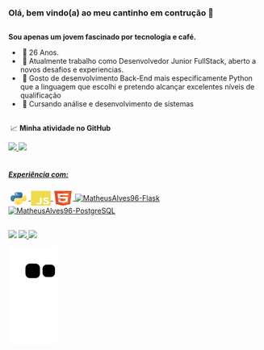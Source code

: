 ### Olá, bem vindo(a) ao meu cantinho em contrução 🤪
##

<p><strong>Sou apenas um jovem fascinado por tecnologia e café.</strong></p>

<ul>
	<li>&nbsp;🎂 26 Anos.</li>
	<li>&nbsp;💼 Atualmente trabalho como Desenvolvedor Junior FullStack, aberto a novos desafios e experiencias.</li>
	<li>&nbsp;💙 Gosto de desenvolvimento Back-End mais especificamente Python que a linguagem que escolhi e pretendo alcançar excelentes níveis de qualificação</li>
	<li>&nbsp;📕 Cursando análise e desenvolvimento de sistemas</li>
</ul>

##
<p>&nbsp;📈 <strong>Minha atividade no GitHub</strong></p>
<div align="left" >
  <a href="https://github.com/MatheusAlves96">
  <img height="140em" src="https://github-readme-stats.vercel.app/api?username=MatheusAlves96&show_icons=true&theme=dark&include_all_commits=true&count_private=true"/>
  <img height="140em" src="https://github-readme-stats.vercel.app/api/top-langs/?username=MatheusAlves96&layout=compact&langs_count=7&theme=dark"/>
</div>

<div style="display: inline_block"><br>
  <h5>Experiência com:</h5>
  <img align="center" alt="MatheusAlves96-Python" height="30" width="40" src="https://raw.githubusercontent.com/devicons/devicon/master/icons/python/python-original.svg">
  <img align="center" alt="MatheusAlves96-Js" height="30" width="40" src="https://raw.githubusercontent.com/devicons/devicon/master/icons/javascript/javascript-plain.svg">
  <img align="center" alt="MatheusAlves96-HTML" height="30" width="40" src="https://raw.githubusercontent.com/devicons/devicon/master/icons/html5/html5-original.svg">
  <img align="center" alt="MatheusAlves96-Flask" height="30" width="40" src="https://flask.palletsprojects.com/en/2.2.x/_images/flask-logo.png">
  <img align="center" alt="MatheusAlves96-PostgreSQL" height="30" width="40" src="https://w7.pngwing.com/pngs/358/849/png-transparent-postgresql-database-logo-database-symbol-blue-text-logo-thumbnail.png">
</div>
  
##

<div> 
  <a href="https://www.instagram.com/guiilhermedev" target="_blank"><img src="https://img.shields.io/badge/-Instagram-%23E4405F?style=for-the-badge&logo=instagram&logoColor=white" target="_blank"></a>
  <a href = "mailto:guilhermebass27@gmail.com"><img src="https://img.shields.io/badge/-Gmail-%23333?style=for-the-badge&logo=gmail&logoColor=white" target="_blank"</a>
  <a href="https://www.linkedin.com/in/guiilhermedev" target="_blank"><img src="https://img.shields.io/badge/-LinkedIn-%230077B5?style=for-the-badge&logo=linkedin&logoColor=white" target="_blank"></a> 
  
 ![Snake animation](https://github.com/guilhermehenriquedev/guilhermehenriquedev/blob/output/github-contribution-grid-snake.svg)
  
</div>

